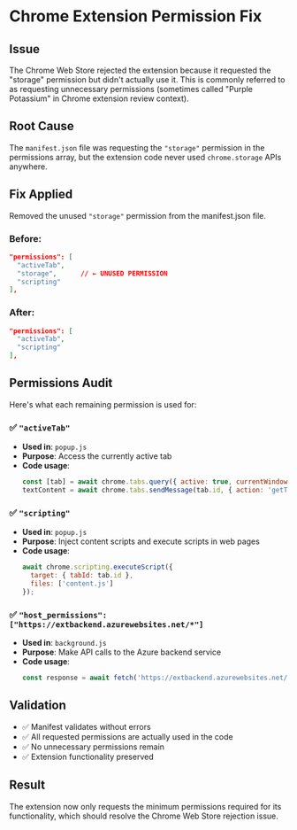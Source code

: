 # Chrome Extension Permission Fix

## Issue
The Chrome Web Store rejected the extension because it requested the "storage" permission but didn't actually use it. This is commonly referred to as requesting unnecessary permissions (sometimes called "Purple Potassium" in Chrome extension review context).

## Root Cause
The `manifest.json` file was requesting the `"storage"` permission in the permissions array, but the extension code never used `chrome.storage` APIs anywhere.

## Fix Applied
Removed the unused `"storage"` permission from the manifest.json file.

### Before:
```json
"permissions": [
  "activeTab",
  "storage",      // ← UNUSED PERMISSION
  "scripting"
],
```

### After:
```json
"permissions": [
  "activeTab",
  "scripting"
],
```

## Permissions Audit
Here's what each remaining permission is used for:

### ✅ `"activeTab"`
- **Used in**: `popup.js`
- **Purpose**: Access the currently active tab
- **Code usage**:
  ```javascript
  const [tab] = await chrome.tabs.query({ active: true, currentWindow: true });
  textContent = await chrome.tabs.sendMessage(tab.id, { action: 'getTextContent' });
  ```

### ✅ `"scripting"`
- **Used in**: `popup.js`
- **Purpose**: Inject content scripts and execute scripts in web pages
- **Code usage**:
  ```javascript
  await chrome.scripting.executeScript({
    target: { tabId: tab.id },
    files: ['content.js']
  });
  ```

### ✅ `"host_permissions": ["https://extbackend.azurewebsites.net/*"]`
- **Used in**: `background.js`
- **Purpose**: Make API calls to the Azure backend service
- **Code usage**:
  ```javascript
  const response = await fetch('https://extbackend.azurewebsites.net/generate-startup-ideas', {...});
  ```

## Validation
- ✅ Manifest validates without errors
- ✅ All requested permissions are actually used in the code
- ✅ No unnecessary permissions remain
- ✅ Extension functionality preserved

## Result
The extension now only requests the minimum permissions required for its functionality, which should resolve the Chrome Web Store rejection issue.
